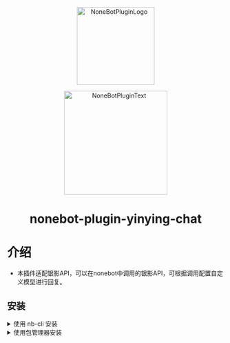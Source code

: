 <div align="center">
  <a href="https://v2.nonebot.dev/store"><img src="https://github.com/A-kirami/nonebot-plugin-template/blob/resources/nbp_logo.png" width="180" height="180" alt="NoneBotPluginLogo"></a>
  <br>
  <p><img src="https://github.com/A-kirami/nonebot-plugin-template/blob/resources/NoneBotPlugin.svg" width="240" alt="NoneBotPluginText"></p>
</div>

<div align="center">

# nonebot-plugin-yinying-chat
</div>

# 介绍

- 本插件适配银影API，可以在nonebot中调用的银影API，可根据调用配置自定义模型进行回复。

##  安装

<details>
<summary>使用 nb-cli 安装</summary>
在 nonebot2 项目的根目录下打开命令行, 输入以下指令即可安装

    nb plugin install nonebot-plugin-yinying-chat

</details>

<details>
<summary>使用包管理器安装</summary>
在 nonebot2 项目的插件目录下, 打开命令行, 根据你使用的包管理器, 输入相应的安装命令

<details>
<summary>pip</summary>

    pip install nonebot-plugin-yinying-chat
</details>
<details>
  

# 使用方法

- chat 使用该命令进行聊天
- @机器人 chat 使用该指令进行聊天也可以
- clear 清除当前用户的聊天记录

# 配置

yinying_api_key: Optional[str] = "" # 在这里输入银影APIKEY

yinying_model_name: Optional[str] = "" #在这里输入模型名称

yinying_app_id: Optional[str] = ""    #在这里输入AppID

enable_private_chat: bool = True    #是否开启私聊
	
yinying_chat_public: bool = False  # 群聊是否开启公共会话#
